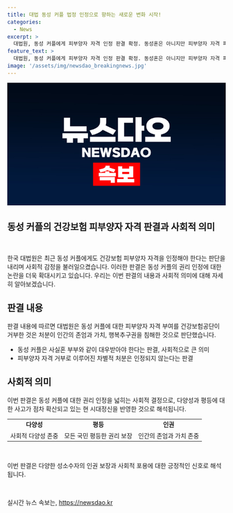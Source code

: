```yaml
---
title: 대법 동성 커플 법정 인정으로 향하는 새로운 변화 시작!
categories:
  - News
excerpt: >
  대법원, 동성 커플에게 피부양자 자격 인정 판결 확정. 동성혼은 아니지만 피부양자 자격 피부양자 자격을 인정받기 기쁘다. 이번 재판은 대법원에서 동성 커플에 대한 인권과 평등에 대한 판단을 함으로써 사회에 큰 파장을 일으킬 것으로 보인다.
feature_text: >
  대법원, 동성 커플에게 피부양자 자격 인정 판결 확정. 동성혼은 아니지만 피부양자 자격 피부양자 자격을 인정받기 기쁘다. 이번 재판은 대법원에서 동성 커플에 대한 인권과 평등에 대한 판단을 함으로써 사회에 큰 파장을 일으킬 것으로 보인다.
image: '/assets/img/newsdao_breakingnews.jpg'
---
```


<p><img src="/assets/img/newsdao_breakingnews.jpg" alt="implanttips 속보" /></p>

<h2>동성 커플의 건강보험 피부양자 자격 판결과 사회적 의미</h2>

<p data-ke-size="size16">&nbsp;</p>

<p>한국 대법원은 최근 동성 커플에게도 건강보험 피부양자 자격을 인정해야 한다는 판단을 내리며 사회적 감정을 불러일으켰습니다. 이러한 판결은 동성 커플의 권리 인정에 대한 논란을 더욱 확대시키고 있습니다. 우리는 이번 판결의 내용과 사회적 의미에 대해 자세히 알아보겠습니다.</p>

<h2 data-ke-size="size26">판결 내용</h2>

<p>판결 내용에 따르면 대법원은 동성 커플에 대한 피부양자 자격 부여를 건강보험공단이 거부한 것은 처분이 인간의 존엄과 가치, 행복추구권을 침해한 것으로 판단했습니다.</p>

<ul>
  <li>동성 커플은 사실혼 부부와 같이 대우받아야 한다는 판결, 사회적으로 큰 의미</li>
  <li>피부양자 자격 거부로 이루어진 차별적 처분은 인정되지 않는다는 판결</li>
</ul>

<h2 data-ke-size="size26">사회적 의미</h2>

<p>이번 판결은 동성 커플에 대한 권리 인정을 넓히는 사회적 결정으로, 다양성과 평등에 대한 사고가 점차 확산되고 있는 현 시대정신을 반영한 것으로 해석됩니다.</p>

<table>
  <tbody>
    <tr>
      <td style="text-align: center; height: 17px;"><b>다양성</b></td>
      <td style="text-align: center; height: 17px;"><b>평등</b></td>
      <td style="text-align: center; height: 17px;"><b>인권</b></td>
    </tr>
    <tr>
      <td style="text-align: center; height: 17px;">사회적 다양성 존중</td>
      <td style="text-align: center; height: 17px;">모든 국민 평등한 권리 보장</td>
      <td style="text-align: center; height: 17px;">인간의 존엄과 가치 존중</td>
    </tr>
  </tbody>
</table>

<p data-ke-size="size16">&nbsp;</p>

<p>이번 판결은 다양한 성소수자의 인권 보장과 사회적 포용에 대한 긍정적인 신호로 해석됩니다. </p>

<p data-ke-size="size16">&nbsp;</p>
실시간 뉴스 속보는, <a href="https://newsdao.kr" rel="dofollow">https://newsdao.kr</a>


